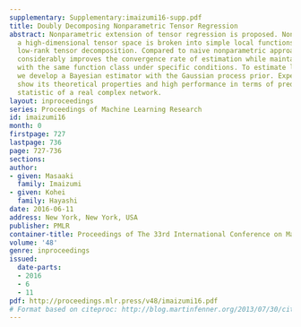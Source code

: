 ```yaml
---
supplementary: Supplementary:imaizumi16-supp.pdf
title: Doubly Decomposing Nonparametric Tensor Regression
abstract: Nonparametric extension of tensor regression is proposed. Nonlinearity in
  a high-dimensional tensor space is broken into simple local functions by incorporating
  low-rank tensor decomposition. Compared to naive nonparametric approaches, our formulation
  considerably improves the convergence rate of estimation while maintaining consistency
  with the same function class under specific conditions. To estimate local functions,
  we develop a Bayesian estimator with the Gaussian process prior. Experimental results
  show its theoretical properties and high performance in terms of predicting a summary
  statistic of a real complex network.
layout: inproceedings
series: Proceedings of Machine Learning Research
id: imaizumi16
month: 0
firstpage: 727
lastpage: 736
page: 727-736
sections: 
author:
- given: Masaaki
  family: Imaizumi
- given: Kohei
  family: Hayashi
date: 2016-06-11
address: New York, New York, USA
publisher: PMLR
container-title: Proceedings of The 33rd International Conference on Machine Learning
volume: '48'
genre: inproceedings
issued:
  date-parts:
  - 2016
  - 6
  - 11
pdf: http://proceedings.mlr.press/v48/imaizumi16.pdf
# Format based on citeproc: http://blog.martinfenner.org/2013/07/30/citeproc-yaml-for-bibliographies/
---
```

